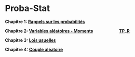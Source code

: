 # Proba-Stat

__Chapitre 1:__ [__Rappels sur les probabilités__](https://github.com/Hamrita/Proba-Stat/blob/main/Chap1/Proba_Stat_Chap1.pdf)

__Chapitre 2:__ [__Variables aléatoires - Moments__](https://github.com/Hamrita/Proba-Stat/blob/main/Chap%202/Proba_Stat_Chap2.pdf) &nbsp;&nbsp;&nbsp;&nbsp;&nbsp;&nbsp;&nbsp;&nbsp;&nbsp;&nbsp;&nbsp;&nbsp;&nbsp;&nbsp;&nbsp;&nbsp;&nbsp;&nbsp;&nbsp;&nbsp;   [__TP_R__](https://github.com/Hamrita/Proba-Stat/blob/main/S%C3%A9ance1.ipynb)

__Chapitre 3:__ [__Lois usuelles__](https://github.com/Hamrita/Proba-Stat/blob/main/Chap3/Proba_Stat_Chap3.pdf)

__Chapitre 4:__ [__Couple aléatoire__](https://github.com/Hamrita/Proba-Stat/blob/main/Chap4/Proba_Stat_Chap4.pdf)

